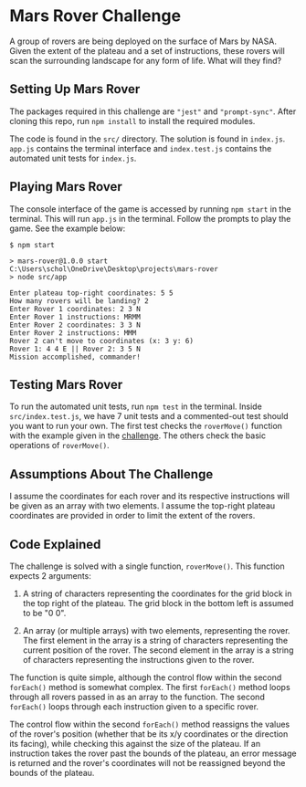 # Mars Rover Challenge
A group of rovers are being deployed on the surface of Mars by NASA. Given the extent of the plateau and a set of instructions, these rovers will scan the surrounding landscape for any form of life. What will they find?

## Setting Up Mars Rover
The packages required in this challenge are `"jest"` and `"prompt-sync"`. After cloning this repo, run `npm install` to install the required modules.

The code is found in the `src/` directory. The solution is found in `index.js`. `app.js` contains the terminal interface and `index.test.js` contains the automated unit tests for `index.js`.

## Playing Mars Rover
The console interface of the game is accessed by running `npm start` in the terminal. This will run `app.js` in the terminal. Follow the prompts to play the game. See the example below:

```
$ npm start

> mars-rover@1.0.0 start C:\Users\schol\OneDrive\Desktop\projects\mars-rover
> node src/app

Enter plateau top-right coordinates: 5 5
How many rovers will be landing? 2
Enter Rover 1 coordinates: 2 3 N
Enter Rover 1 instructions: MRMM
Enter Rover 2 coordinates: 3 3 N
Enter Rover 2 instructions: MMM
Rover 2 can't move to coordinates (x: 3 y: 6)
Rover 1: 4 4 E || Rover 2: 3 5 N
Mission accomplished, commander!
```

## Testing Mars Rover
To run the automated unit tests, run `npm test` in the terminal. Inside `src/index.test.js`, we have 7 unit tests and a commented-out test should you want to run your own. The first test checks the `roverMove()` function with the example given in the [challenge](https://code.google.com/archive/p/marsrovertechchallenge/). The others check the basic operations of `roverMove()`.

## Assumptions About The Challenge
I assume the coordinates for each rover and its respective instructions will be given as an array with two elements.
I assume the top-right plateau coordinates are provided in order to limit the extent of the rovers.

## Code Explained
The challenge is solved with a single function, `roverMove()`. This function expects 2 arguments:

1. A string of characters representing the coordinates for the grid block in the top right of the plateau. The grid block in the bottom left is assumed to be "0 0".

2. An array (or multiple arrays) with two elements, representing the rover. The first element in the array is a string of characters representing the current position of the rover. The second element in the array is a string of characters representing the instructions given to the rover.

The function is quite simple, although the control flow within the second `forEach()` method is somewhat complex. The first `forEach()` method loops through all rovers passed in as an array to the function. The second `forEach()` loops through each instruction given to a specific rover.

The control flow within the second `forEach()` method reassigns the values of the rover's position (whether that be its x/y coordinates or the direction its facing), while checking this against the size of the plateau. If an instruction takes the rover past the bounds of the plateau, an error message is returned and the rover's coordinates will not be reassigned beyond the bounds of the plateau.